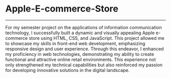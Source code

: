 # Apple-E-commerce-Store
-------------------------------------------------------
For my semester project on the applications of information communication technology, I successfully built a dynamic and visually appealing Apple e-commerce store using HTML, CSS, and JavaScript. This project allowed me to showcase my skills in front-end web development, emphasizing responsive design and user experience. Through this endeavor, I enhanced my proficiency in web technologies, demonstrating my ability to create functional and attractive online retail environments. This experience not only strengthened my technical capabilities but also reinforced my passion for developing innovative solutions in the digital landscape.
